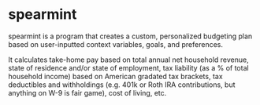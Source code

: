 # spearmint

spearmint is a program that creates a custom, personalized budgeting plan based on user-inputted context variables, goals, and preferences. 

It calculates take-home pay based on total annual net household revenue, state of residence and/or state of employment, tax liability (as a % of total household income) based on American gradated tax brackets, tax deductibles and withholdings (e.g. 401k or Roth IRA contributions, but anything on W-9 is fair game), cost of living, etc.
